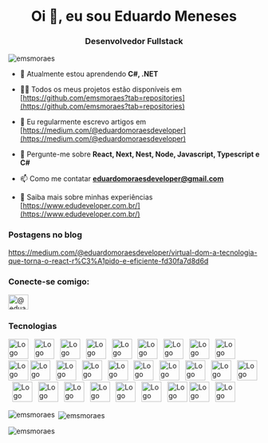 <h1 align="center">Oi 👋, eu sou Eduardo Meneses</h1>
<h3 align="center">Desenvolvedor Fullstack</h3>

<p align="left"> <img src="https://komarev.com/ghpvc/?username=emsmoraes&label=Visualizações%20do%20perfil&color=0e75b6&style=flat" alt="emsmoraes" /> </p>

- 🌱 Atualmente estou aprendendo **C#, .NET**

- 👨‍💻 Todos os meus projetos estão disponíveis em [https://github.com/emsmoraes?tab=repositories](https://github.com/emsmoraes?tab=repositories)

- 📝 Eu regularmente escrevo artigos em [https://medium.com/@eduardomoraesdeveloper](https://medium.com/@eduardomoraesdeveloper)

- 💬 Pergunte-me sobre **React, Next, Nest, Node, Javascript, Typescript e C#**

- 📫 Como me contatar **eduardomoraesdeveloper@gmail.com**

- 📄 Saiba mais sobre minhas experiências [https://www.edudeveloper.com.br/](https://www.edudeveloper.com.br/)

### Postagens no blog
<!-- BLOG-POST-LIST:START -->
https://medium.com/@eduardomoraesdeveloper/virtual-dom-a-tecnologia-que-torna-o-react-r%C3%A1pido-e-eficiente-fd30fa7d8d6d
<!-- BLOG-POST-LIST:END -->

<h3 align="left">Conecte-se comigo:</h3>
<p align="left">
<a href="https://medium.com/@eduardomoraesdeveloper" target="blank"><img align="center" src="https://raw.githubusercontent.com/rahuldkjain/github-profile-readme-generator/master/src/images/icons/Social/medium.svg" alt="@eduardomoraesdeveloper" height="30" width="40" /></a>
</p>

### Tecnologias

<div text-align="justify">  
<img src="https://skillicons.dev/icons?i=js" height="40" alt="Logo do JavaScript" />
<img width="4" />
<img src="https://skillicons.dev/icons?i=ts" height="40" alt="Logo do TypeScript" />
<img width="4" />
<img src="https://skillicons.dev/icons?i=react" height="40" alt="Logo do ReactJS" />
<img width="4" />
<img src="https://skillicons.dev/icons?i=nextjs" height="40" alt="Logo do NextJS" />
<img width="4" />
<img src="https://skillicons.dev/icons?i=styledcomponents" height="40" alt="Logo do Styled-Components" />
<img width="4" />
<img src="https://skillicons.dev/icons?i=tailwindcss" height="40" alt="Logo do Tailwind CSS" />
<img width="4" />
<img src="https://skillicons.dev/icons?i=netlify" height="40" alt="Logo do Netlify" />
<img width="4" />
<img src="https://skillicons.dev/icons?i=vercel" height="40" alt="Logo do Vercel" />
<img width="4" />
<img src="https://skillicons.dev/icons?i=androidstudio" height="40" alt="Logo do Android Studio" />
<img width="4" />
<img src="https://skillicons.dev/icons?i=vite" height="40" alt="Logo do Vite" />

<img src="https://skillicons.dev/icons?i=nodejs" height="40" alt="Logo do NodeJS" />
<img width="4" />
<img src="https://skillicons.dev/icons?i=prisma" height="40" alt="Logo do Prisma ORM" />
<img width="4" />
<img src="https://skillicons.dev/icons?i=postgres" height="40" alt="Logo do PostgreSQL" />
<img width="4" />
<img src="https://skillicons.dev/icons?i=mysql" height="40" alt="Logo do MySQL" />
<img width="4" />
<img src="https://skillicons.dev/icons?i=express" height="40" alt="Logo do Express" />
<img width="4" />
<img src="https://skillicons.dev/icons?i=nestjs" height="40" alt="Logo do NestJS" />
<img width="4" />
<img src="https://skillicons.dev/icons?i=supabase" height="40" alt="Logo do Supabase" />
<img width="4" />
<img src="https://skillicons.dev/icons?i=docker" height="40" alt="Logo do Docker" />
<img width="4" />
<img src="https://skillicons.dev/icons?i=aws" height="40" alt="Logo do AWS" />
<img width="4" />
<img src="https://skillicons.dev/icons?i=azure" height="40" alt="Logo do Microsoft Azure" />
<img width="4" />
<img src="https://skillicons.dev/icons?i=heroku" height="40" alt="Logo do Heroku" />
<img width="4" />
<img src="https://skillicons.dev/icons?i=git" height="40" alt="Logo do Git" />
<img width="4" />
<img src="https://skillicons.dev/icons?i=github" height="40" alt="Logo do GitHub" />
<img width="4" />
<img src="https://skillicons.dev/icons?i=bitbucket" height="40" alt="Logo do Bitbucket" />
<img width="4" />
<img src="https://skillicons.dev/icons?i=npm" height="40" alt="Logo do NPM" />
<img width="4" />
<img src="https://skillicons.dev/icons?i=yarn" height="40" alt="Logo do Yarn" />

<img src="https://skillicons.dev/icons?i=figma" height="40" alt="Logo do Figma" />
<img width="4" />
<img src="https://skillicons.dev/icons?i=ps" height="40" alt="Logo do Photoshop" />
</div>

<p/>

<p><img align="left" src="https://github-readme-stats.vercel.app/api/top-langs?username=emsmoraes&show_icons=true&locale=pt-br&layout=compact" alt="emsmoraes" /></p>

<p>&nbsp;<img align="center" src="https://github-readme-stats.vercel.app/api?username=emsmoraes&show_icons=true&locale=pt-br" alt="emsmoraes" /></p>

<p><img align="center" src="https://github-readme-streak-stats.herokuapp.com/?user=emsmoraes&" alt="emsmoraes" /></p>
